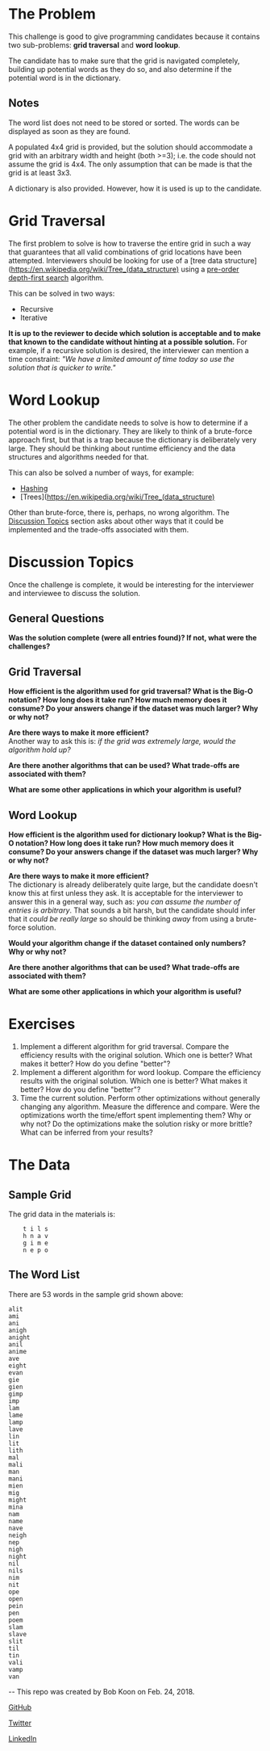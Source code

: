 # The Problem
This challenge is good to give programming candidates because it contains two sub-problems: **grid traversal** and **word lookup**.

The candidate has to make sure that the grid is navigated completely, building up potential words as they do so, and also determine if the potential word is in the dictionary.

## Notes
The word list does not need to be stored or sorted. The words can be displayed as soon as they are found.

A populated 4x4 grid is provided, but the solution should accommodate a grid with an arbitrary width and height (both >=3); i.e. the code should not assume the grid is 4x4. The only assumption that can be made is that the grid is at least 3x3.

A dictionary is also provided. However, how it is used is up to the candidate.


# Grid Traversal
The first problem to solve is how to traverse the entire grid in such a way that guarantees that all valid combinations of grid locations have been attempted. Interviewers should be looking for use of a [tree data structure](https://en.wikipedia.org/wiki/Tree_(data_structure) using a [pre-order](https://en.wikipedia.org/wiki/Tree_traversal#Pre-order) [depth-first search](https://en.wikipedia.org/wiki/Tree_traversal#Depth-first_search) algorithm.

This can be solved in two ways:
- Recursive
- Iterative

**It is up to the reviewer to decide which solution is acceptable and to make that known to the candidate without hinting at a possible solution.** For example, if a recursive solution is desired, the interviewer can mention a time constraint: *"We have a limited amount of time today so use the solution that is quicker to write."*


# Word Lookup
The other problem the candidate needs to solve is how to determine if a potential word is in the dictionary. They are likely to think of a brute-force approach first, but that is a trap because the dictionary is deliberately very large. They should be thinking about runtime efficiency and the data structures and algorithms needed for that.

This can also be solved a number of ways, for example:
- [Hashing](https://en.wikipedia.org/wiki/Hash_table)
- [Trees](https://en.wikipedia.org/wiki/Tree_(data_structure)

Other than brute-force, there is, perhaps, no wrong algorithm. The [Discussion Topics](#topics) section asks about other ways that it could be implemented and the trade-offs associated with them.

# <a name="topics"></a>Discussion Topics
Once the challenge is complete, it would be interesting for the interviewer and interviewee to discuss the solution.

## General Questions
**Was the solution complete (were all entries found)? If not, what were the challenges?**

## Grid Traversal
**How efficient is the algorithm used for grid traversal? What is the Big-O notation? How long does it take run? How much memory does it consume? Do your answers change if the dataset was much larger? Why or why not?**

**Are there ways to make it more efficient?**  
Another way to ask this is: *if the grid was extremely large, would the algorithm hold up?*

**Are there another algorithms that can be used? What trade-offs are associated with them?**

**What are some other applications in which your algorithm is useful?**


## Word Lookup
**How efficient is the algorithm used for dictionary lookup? What is the Big-O notation? How long does it take run? How much memory does it consume? Do your answers change if the dataset was much larger? Why or why not?**

**Are there ways to make it more efficient?**  
The dictionary is already deliberately quite large, but the candidate doesn't know this at first unless they ask. It is acceptable for the interviewer to answer this in a general way, such as: *you can assume the number of entries is arbitrary*. That sounds a bit harsh, but the candidate should infer that it *could be really large* so should be thinking *away* from using a brute-force solution.

**Would your algorithm change if the dataset contained only numbers? Why or why not?**

**Are there another algorithms that can be used? What trade-offs are associated with them?**

**What are some other applications in which your algorithm is useful?**


# Exercises
1. Implement a different algorithm for grid traversal. Compare the efficiency results with the original solution. Which one is better? What makes it better? How do you define "better"?
2. Implement a different algorithm for word lookup. Compare the efficiency results with the original solution. Which one is better? What makes it better? How do you define "better"?
3. Time the current solution. Perform other optimizations without generally changing any algorithm. Measure the difference and compare. Were the optimizations worth the time/effort spent implementing them? Why or why not? Do the optimizations make the solution risky or more brittle? What can be inferred from your results?


# The Data
## Sample Grid
The grid data in the materials is:
```
    t i l s
    h n a v
    g i m e
    n e p o
```

## The Word List
There are 53 words in the sample grid shown above:
```
alit
ami
ani
anigh
anight
anil
anime
ave
eight
evan
gie
gien
gimp
imp
lam
lame
lamp
lave
lin
lit
lith
mal
mali
man
mani
mien
mig
might
mina
nam
name
nave
neigh
nep
nigh
night
nil
nils
nim
nit
ope
open
pein
pen
poem
slam
slave
slit
til
tin
vali
vamp
van
```

--
This repo was created by Bob Koon on Feb. 24, 2018.

[GitHub](https://github.com/BobatBH)

[Twitter](https://twitter.com/Bob_at_BH)

[LinkedIn](https://www.linkedin.com/in/bob-koon-5943/)
